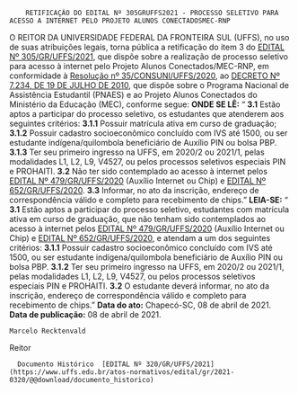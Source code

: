         RETIFICAÇÃO DO EDITAL Nº 305GRUFFS2021 - PROCESSO SELETIVO PARA ACESSO A INTERNET PELO PROJETO ALUNOS CONECTADOSMEC-RNP  

 O REITOR DA UNIVERSIDADE FEDERAL DA FRONTEIRA SUL (UFFS), no uso de suas atribuições legais, torna pública a retificação do item 3 do [EDITAL Nº 305/GR/UFFS/2021](https://www.uffs.edu.br/atos-normativos/edital/gr/2021-0305), que dispõe sobre a realização de processo seletivo para acesso à internet pelo Projeto Alunos Conectados/MEC-RNP, em conformidade à [Resolução nº 35/CONSUNI/UFFS/2020](https://www.uffs.edu.br/atos-normativos/resolucao/consuni/2020-0035), ao [DECRETO Nº 7.234, DE 19 DE JULHO DE 2010](http://www.planalto.gov.br/ccivil_03/_Ato2007-2010/2010/Decreto/D7234.htm), que dispõe sobre o Programa Nacional de Assistência Estudantil (PNAES) e ao Projeto Alunos Conectados do Ministério da Educação (MEC), conforme segue:   **ONDE SE LÊ:** “ **3.1** Estão aptos a participar do processo seletivo, os estudantes que atenderem aos seguintes critérios: **3.1.1**  Possuir matrícula ativa em curso de graduação; **3.1.2**  Possuir cadastro socioeconômico concluído com IVS até 1500, ou ser estudante indígena/quilombola beneficiário de Auxílio PIN ou bolsa PBP. **3.1.3**  Ter seu primeiro ingresso na UFFS, em 2020/2 ou 2021/1, pelas modalidades L1, L2, L9, V4527, ou pelos processos seletivos especiais PIN e PROHAITI. **3.2**  Não ter sido contemplado ao acesso à internet pelos [EDITAL Nº 479/GR/UFFS/2020](https://www.uffs.edu.br/atos-normativos/edital/gr/2020-0479) (Auxílio Internet ou Chip) e [EDITAL Nº 652/GR/UFFS/2020](https://www.uffs.edu.br/atos-normativos/edital/gr/2020-0652). **3.3**  Informar, no ato da inscrição, endereço de correspondência válido e completo para recebimento de chips.”   **LEIA-SE:** “ **3.1** Estão aptos a participar do processo seletivo, estudantes com matrícula ativa em curso de graduação, que não tenham sido contemplados ao acesso à internet pelos [EDITAL Nº 479/GR/UFFS/2020](https://www.uffs.edu.br/atos-normativos/edital/gr/2020-0479) (Auxílio Internet ou Chip) e [EDITAL Nº 652/GR/UFFS/2020](https://www.uffs.edu.br/atos-normativos/edital/gr/2020-0652), e atendam a um dos seguintes critérios: **3.1.1**  Possuir cadastro socioeconômico concluído com IVS até 1500, ou ser estudante indígena/quilombola beneficiário de Auxílio PIN ou bolsa PBP. **3.1.2**  Ter seu primeiro ingresso na UFFS, em 2020/2 ou 2021/1, pelas modalidades L1, L2, L9, V4527, ou pelos processos seletivos especiais PIN e PROHAITI. **3.2**  O estudante deverá informar, no ato da inscrição, endereço de correspondência válido e completo para recebimento de chips.”      **Data do ato:** Chapecó-SC, 08 de abril de 2021.   
 **Data de publicação:**  08 de abril de 2021. 

    Marcelo Recktenvald   
 Reitor 

      Documento Histórico  [EDITAL Nº 320/GR/UFFS/2021](https://www.uffs.edu.br/atos-normativos/edital/gr/2021-0320/@@download/documento_historico)     
      